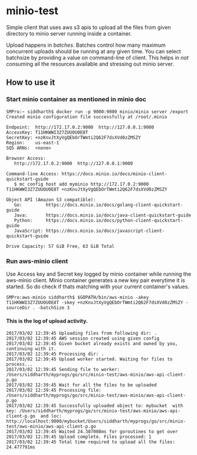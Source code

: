 # minio-test
Simple client that uses aws s3 apis to upload all the files from given directory to minio server running inside a container.  

Upload happens in _batches_. Batches control how many maximum concurrent uploads should be running at any given time. You can select batchsize by providing a value on command-line of client. This helps in *not* consuming
all the resources available and stressing out minio server.

## How to use it
### Start minio container as mentioned in minio doc
```
SMPro:~ siddharth$ docker run -p 9000:9000 minio/minio server /export
Created minio configuration file successfully at /root/.minio

Endpoint:  http://172.17.0.2:9000  http://127.0.0.1:9000
AccessKey: T11HKWWI3Z7ZUUOU0E8T
SecretKey: +nzKnvJtXyVgQEbOrTWmti2Q62F7dsXVd0zZMSZY
Region:    us-east-1
SQS ARNs:  <none>

Browser Access:
   http://172.17.0.2:9000  http://127.0.0.1:9000

Command-line Access: https://docs.minio.io/docs/minio-client-quickstart-guide
   $ mc config host add myminio http://172.17.0.2:9000 T11HKWWI3Z7ZUUOU0E8T +nzKnvJtXyVgQEbOrTWmti2Q62F7dsXVd0zZMSZY

Object API (Amazon S3 compatible):
   Go:         https://docs.minio.io/docs/golang-client-quickstart-guide
   Java:       https://docs.minio.io/docs/java-client-quickstart-guide
   Python:     https://docs.minio.io/docs/python-client-quickstart-guide
   JavaScript: https://docs.minio.io/docs/javascript-client-quickstart-guide

Drive Capacity: 57 GiB Free, 63 GiB Total
```
### Run aws-minio client
Use Access key and Secret key logged by minio container while running the aws-minio client. Minio container generates a new key pair everytime it is started. So do check if thats matching with your current container's values.
```
SMPro:aws-minio siddharth$ $GOPATH/bin/aws-minio -akey T11HKWWI3Z7ZUUOU0E8T -skey +nzKnvJtXyVgQEbOrTWmti2Q62F7dsXVd0zZMSZY -sourceDir . -batchSize 3
```
#### This is the log of upload activity.
```
2017/03/02 12:39:45 Uploading files from following dir: .
2017/03/02 12:39:45 AWS session created using given config
2017/03/02 12:39:45 Given bucket already exists and owned by you, continuing with it.
2017/03/02 12:39:45 Processing dir: .
2017/03/02 12:39:45 Upload worker started. Waiting for files to process...
2017/03/02 12:39:45 Sending file to worker: /Users/siddharth/myprogs/go/src/minio-test/aws-minio/aws-api-client-p.go
2017/03/02 12:39:45 Wait for all the files to be uploaded
2017/03/02 12:39:45 Processing file: /Users/siddharth/myprogs/go/src/minio-test/aws-minio/aws-api-client-p.go
2017/03/02 12:39:45 Successfully uploaded object to: mybucket  with key: /Users/siddharth/myprogs/go/src/minio-test/aws-minio/aws-api-client-p.go  and loc: http://localhost:9000/mybucket/Users/siddharth/myprogs/go/src/minio-test/aws-minio/aws-api-client-p.go
2017/03/02 12:39:45 Waited 24.387008ms for goroutines to get over
2017/03/02 12:39:45 Upload complete. Files processed: 1
2017/03/02 12:39:45 Total time required to upload all the files: 24.477791ms
```
